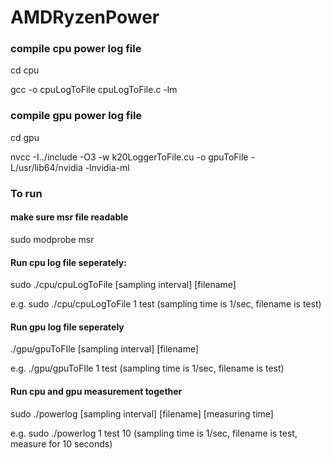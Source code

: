 # AMDRyzenPower

### compile cpu power log file 
<p> cd cpu
<p> gcc -o cpuLogToFile cpuLogToFile.c -lm

### compile gpu power log file 
<p> cd gpu
<p> nvcc -I../include -O3 -w k20LoggerToFile.cu -o gpuToFile -L/usr/lib64/nvidia -lnvidia-ml

### To run 
#### make sure msr file readable 
<p> sudo modprobe msr
  
#### Run cpu log file seperately:
<p> sudo ./cpu/cpuLogToFile [sampling interval] [filename] 
<p> e.g. sudo ./cpu/cpuLogToFile 1 test      (sampling time is 1/sec, filename is test)

#### Run gpu log file seperately 
<p> ./gpu/gpuToFIle [sampling interval] [filename]
<p> e.g. ./gpu/gpuToFIle 1 test      (sampling time is 1/sec, filename is test)

#### Run cpu and gpu measurement together 
<p> sudo ./powerlog [sampling interval] [filename] [measuring time]
<p> e.g. sudo ./powerlog 1 test 10      (sampling time is 1/sec, filename is test, measure for 10 seconds)
